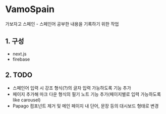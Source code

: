 # VamoSpain
가보자고 스페인 - 스페인어 공부한 내용을 기록하기 위한 작업

## 1. 구성
- next.js
- firebase

## 2. TODO
- 스페인어 입력 시 강조 형식(?)의 글자 입력 가능하도록 기능 추가
- 페이지 추가해 마크 다운 형식의 필기 노트 기능 추가(페이지별로 입력 가능하도록 like carousel)
- Papago 컴포넌트 제거 및 메인 페이지 내 단어, 문장 등의 대시보드 형태로 변경

